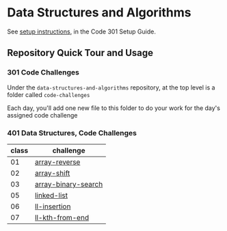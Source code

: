 # Data Structures and Algorithms

See [setup instructions](https://codefellows.github.io/setup-guide/code-301/3-code-challenges), in the Code 301 Setup Guide.

## Repository Quick Tour and Usage

### 301 Code Challenges

Under the `data-structures-and-algorithms` repository, at the top level is a folder called `code-challenges`

Each day, you'll add one new file to this folder to do your work for the day's assigned code challenge

### 401 Data Structures, Code Challenges


class | challenge
------|-----------
01    | [array-reverse](python/code_challenges/array_reverse)
02    | [array-shift](python/code_challenges/array_shift)
03    | [array-binary-search](python/code_challenges/array_binary_search)
05    | [linked-list](python/Data_Structures/linked_list)
06    | [ll-insertion](python/Data_Structures/linked_list)
07    | [ll-kth-from-end](python/Data_Structures/linked_list)

